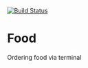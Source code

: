 [![Build Status](https://travis-ci.org/dendisuhubdy/food.svg?branch=master)](https://travis-ci.org/dendisuhubdy/food) 

# Food
Ordering food via terminal
